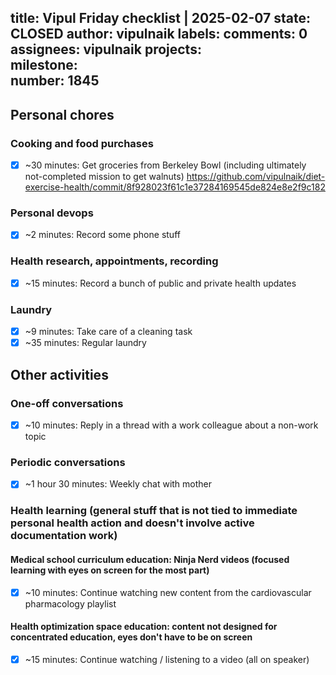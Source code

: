 title:	Vipul Friday checklist | 2025-02-07
state:	CLOSED
author:	vipulnaik
labels:	
comments:	0
assignees:	vipulnaik
projects:	
milestone:	
number:	1845
--
## Personal chores

### Cooking and food purchases

- [x] ~30 minutes: Get groceries from Berkeley Bowl (including ultimately not-completed mission to get walnuts) https://github.com/vipulnaik/diet-exercise-health/commit/8f928023f61c1e37284169545de824e8e2f9c182

### Personal devops

- [x] ~2 minutes: Record some phone stuff

### Health research, appointments, recording

- [x] ~15 minutes: Record a bunch of public and private health updates

### Laundry

- [x] ~9 minutes: Take care of a cleaning task
- [x] ~35 minutes: Regular laundry

## Other activities

### One-off conversations

- [x] ~10 minutes: Reply in a thread with a work colleague about a non-work topic

### Periodic conversations

- [x] ~1 hour 30 minutes: Weekly chat with mother

### Health learning (general stuff that is not tied to immediate personal health action and doesn't involve active documentation work)

#### Medical school curriculum education: Ninja Nerd videos (focused learning with eyes on screen for the most part)

- [x] ~10 minutes: Continue watching new content from the cardiovascular pharmacology playlist

#### Health optimization space education: content not designed for concentrated education, eyes don't have to be on screen

- [x] ~15 minutes: Continue watching / listening to a video (all on speaker)

